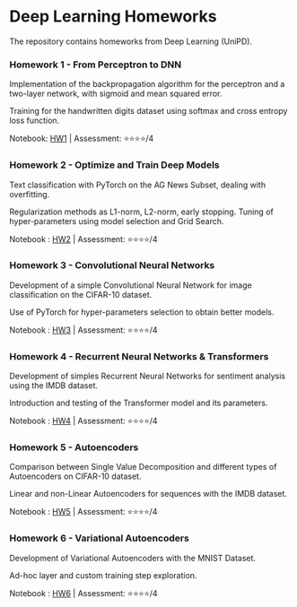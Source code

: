 # Deep Learning Homeworks
The repository contains homeworks from Deep Learning (UniPD).

### Homework 1 - From Perceptron to DNN
Implementation of the backpropagation algorithm for the perceptron and a two-layer network, with sigmoid and mean squared error.

Training for the handwritten digits dataset using softmax and cross entropy loss function.

Notebook: [HW1](https://github.com/SiMoM0/DeepLearning/blob/master/HW1/HW1.ipynb) | Assessment: ⭐⭐⭐⭐/4

### Homework 2 - Optimize and Train Deep Models

Text classification with PyTorch on the AG News Subset, dealing with overfitting.

Regularization methods as L1-norm, L2-norm, early stopping. Tuning of hyper-parameters using model selection and Grid Search.

Notebook : [HW2](https://github.com/SiMoM0/DeepLearning/blob/master/HW2/HW2.ipynb) | Assessment: ⭐⭐⭐⭐/4

### Homework 3 - Convolutional Neural Networks

Development of a simple Convolutional Neural Network for image classification on the CIFAR-10 dataset.

Use of PyTorch for hyper-parameters selection to obtain better models.

Notebook : [HW3](https://github.com/SiMoM0/DeepLearning/blob/master/HW3/HW3.ipynb) | Assessment: ⭐⭐⭐⭐/4

### Homework 4 - Recurrent Neural Networks & Transformers

Development of simples Recurrent Neural Networks for sentiment analysis using the IMDB dataset.

Introduction and testing of the Transformer model and its parameters.

Notebook : [HW4](https://github.com/SiMoM0/DeepLearning/blob/master/HW4/HW4.ipynb) | Assessment: ⭐⭐⭐⭐/4

### Homework 5 - Autoencoders

Comparison between Single Value Decomposition and different types of Autoencoders on CIFAR-10 dataset.

Linear and non-Linear Autoencoders for sequences with the IMDB dataset.

Notebook : [HW5](https://github.com/SiMoM0/DeepLearning/blob/master/HW5/HW5.ipynb) | Assessment: ⭐⭐⭐⭐/4

### Homework 6 - Variational Autoencoders

Development of Variational Autoencoders with the MNIST Dataset.

Ad-hoc layer and custom training step exploration.

Notebook : [HW6](https://github.com/SiMoM0/DeepLearning/blob/master/HW6/HW6.ipynb) | Assessment: ⭐⭐⭐⭐/4
